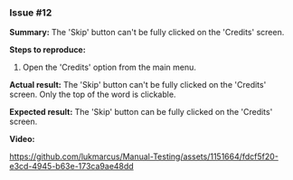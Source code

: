 ### Issue #12

**Summary:** The 'Skip' button can't be fully clicked on the 'Credits' screen.

**Steps to reproduce:**

1. Open the 'Credits' option from the main menu.

**Actual result:** The 'Skip' button can't be fully clicked on the 'Credits' screen. Only the top of the word is clickable.

**Expected result:** The 'Skip' button can be fully clicked on the 'Credits' screen.

**Video:**

https://github.com/lukmarcus/Manual-Testing/assets/1151664/fdcf5f20-e3cd-4945-b63e-173ca9ae48dd
